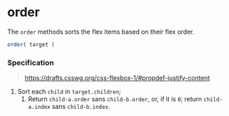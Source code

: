 # order

The `order` methods sorts the flex items based on their flex order.

```js
order( target )
```

### Specification

> https://drafts.csswg.org/css-flexbox-1/#propdef-justify-content

1. Sort each `child` in `target.children`;
	1. Return `child-a.order` sans `child-b.order`, or, if it is `0`;
	   return `child-a.index` sans `child-b.index`.
